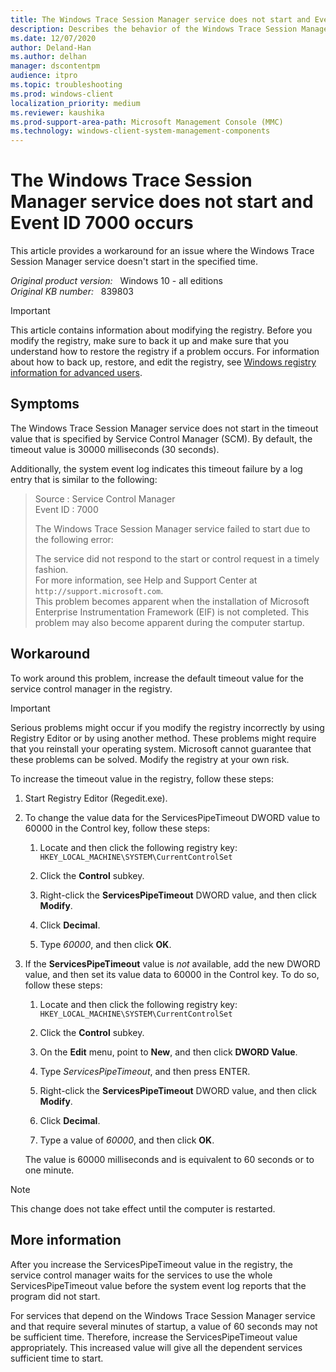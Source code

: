 ```yaml
---
title: The Windows Trace Session Manager service does not start and Event ID 7000 occurs
description: Describes the behavior of the Windows Trace Session Manager service not starting in the specified time. You can work around this problem by extending the default timeout value in the registry.
ms.date: 12/07/2020
author: Deland-Han
ms.author: delhan
manager: dscontentpm
audience: itpro
ms.topic: troubleshooting
ms.prod: windows-client
localization_priority: medium
ms.reviewer: kaushika
ms.prod-support-area-path: Microsoft Management Console (MMC)
ms.technology: windows-client-system-management-components
---
```

# The Windows Trace Session Manager service does not start and Event ID 7000 occurs

This article provides a workaround for an issue where the Windows Trace Session Manager service doesn't start in the specified time.

_Original product version:_ &nbsp; Windows 10 - all editions  
_Original KB number:_ &nbsp; 839803

> [!IMPORTANT]
> This article contains information about modifying the registry. Before you modify the registry, make sure to back it up and make sure that you understand how to restore the registry if a problem occurs. For information about how to back up, restore, and edit the registry, see [Windows registry information for advanced users](/troubleshoot/windows-server/performance/windows-registry-advanced-users).

## Symptoms

The Windows Trace Session Manager service does not start in the timeout value that is specified by Service Control Manager (SCM). By default, the timeout value is 30000 milliseconds (30 seconds).

Additionally, the system event log indicates this timeout failure by a log entry that is similar to the following:

> Source : Service Control Manager  
Event ID : 7000
>
> The Windows Trace Session Manager service failed to start due to the following error:
>
> The service did not respond to the start or control request in a timely fashion.  
For more information, see Help and Support Center at `http://support.microsoft.com`.  
This problem becomes apparent when the installation of Microsoft Enterprise Instrumentation Framework (EIF) is not completed. This problem may also become apparent during the computer startup.

## Workaround

To work around this problem, increase the default timeout value for the service control manager in the registry.

> [!IMPORTANT]
> Serious problems might occur if you modify the registry incorrectly by using Registry Editor or by using another method. These problems might require that you reinstall your operating system. Microsoft cannot guarantee that these problems can be solved. Modify the registry at your own risk.

To increase the timeout value in the registry, follow these steps:

1. Start Registry Editor (Regedit.exe).

2. To change the value data for the ServicesPipeTimeout DWORD value to 60000 in the Control key, follow these steps:

    1. Locate and then click the following registry key:     `HKEY_LOCAL_MACHINE\SYSTEM\CurrentControlSet`

    2. Click the **Control** subkey.
    3. Right-click the **ServicesPipeTimeout** DWORD value, and then click **Modify**.
    4. Click **Decimal**.
    5. Type *60000*, and then click **OK**.

3. If the **ServicesPipeTimeout** value is *not* available, add the new DWORD value, and then set its value data to 60000 in the Control key. To do so, follow these steps:

    1. Locate and then click the following registry key: `HKEY_LOCAL_MACHINE\SYSTEM\CurrentControlSet`

    2. Click the **Control** subkey.
    3. On the **Edit** menu, point to **New**, and then click **DWORD Value**.
    4. Type *ServicesPipeTimeout*, and then press ENTER.
    5. Right-click the **ServicesPipeTimeout** DWORD value, and then click **Modify**.
    6. Click **Decimal**.
    7. Type a value of *60000*, and then click **OK**.

    The value is 60000 milliseconds and is equivalent to 60 seconds or to one minute.

> [!NOTE]
> This change does not take effect until the computer is restarted.

## More information

After you increase the ServicesPipeTimeout value in the registry, the service control manager waits for the services to use the whole ServicesPipeTimeout value before the system event log reports that the program did not start.

For services that depend on the Windows Trace Session Manager service and that require several minutes of startup, a value of 60 seconds may not be sufficient time. Therefore, increase the ServicesPipeTimeout value appropriately. This increased value will give all the dependent services sufficient time to start.
